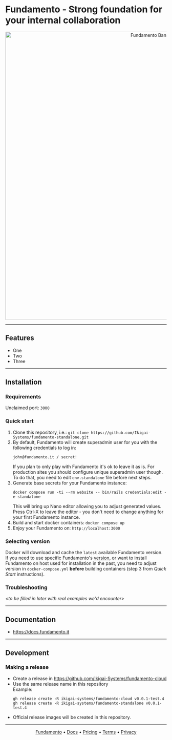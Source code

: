 # Fundamento - Strong foundation for your internal collaboration

<p align="center">
  <a href="https://fundamento.it" target="_blank" align="center">
    <img src="https://res.cloudinary.com/fundamento/image/upload/v1734469016/fundamento_banner.webp" width="900" alt="Fundamento Banner">
  </a>
  <br>
</p>

---

## Features

* One
* Two
* Three

---

## Installation

### Requirements

Unclaimed port: `3000`

### Quick start

1. Clone this repository, i.e.: `git clone https://github.com/Ikigai-Systems/fundamento-standalone.git`
2. By default, Fundamento will create superadmin user for you with the following credentials to log in:
   ```
   john@fundamento.it / secret!
   ```
   If you plan to only play with Fundamento it's ok to leave it as is. For production sites you should
   configure unique superadmin user though. To do that, you need to edit `env.standalone` file before next steps.
3. Generate base secrets for your Fundamento instance:
   ```
   docker compose run -ti --rm website -- bin/rails credentials:edit -e standalone
   ```
   This will bring up Nano editor allowing you to adjust generated values. Press Ctrl-X to leave the editor -
   you don't need to change anything for your first Fundamento instance.
4. Build and start docker containers: `docker compose up`
5. Enjoy your Fundamento on: `http://localhost:3000`

### Selecting version

Docker will download and cache the `latest` available Fundamento version. If you need to use specific
Fundamento's [version](https://github.com/Ikigai-Systems/fundamento-standalone/releases), or want to install Fundamento on host used for installation in the past, you
need to adjust version in `docker-compose.yml` **before** building containers (step 3 from _Quick Start_ instructions).

### Troubleshooting

_\<to be filled in later with real examples we'd encounter\>_

---

## Documentation

* https://docs.fundamento.it

---

## Development

### Making a release

* Create a release in https://github.com/Ikigai-Systems/fundamento-cloud
* Use the same release name in this repository \
  Example:
  ```
  gh release create -R ikigai-systems/fundamento-cloud v0.0.1-test.4
  gh release create -R ikigai-systems/fundamento-standalone v0.0.1-test.4
  ```
* Official release images will be created in this repository.

---

<p align="center">
<a href="https://fundamento.it">Fundamento</a> &bull;
<a href="https://docs.fundamento.it">Docs</a> &bull;
<a href="https://fundamento.it/pricing">Pricing</a> &bull;
<a href="https://fundamento.it/terms">Terms</a> &bull;
<a href="https://fundamento.it/privacy">Privacy</a>
</p>